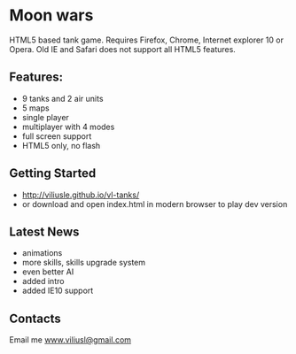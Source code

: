 # Moon wars

HTML5 based tank game. Requires Firefox, Chrome, Internet explorer 10 or Opera. Old IE and Safari does not support all HTML5 features.

## Features:
* 9 tanks and 2 air units
* 5 maps
* single player
* multiplayer with 4 modes
* full screen support
* HTML5 only, no flash

## Getting Started
* http://viliusle.github.io/vl-tanks/
* or download and open index.html in modern browser to play dev version

## Latest News
* animations
* more skills, skills upgrade system
* even better AI
* added intro
* added IE10 support

## Contacts
Email me www.viliusl@gmail.com
